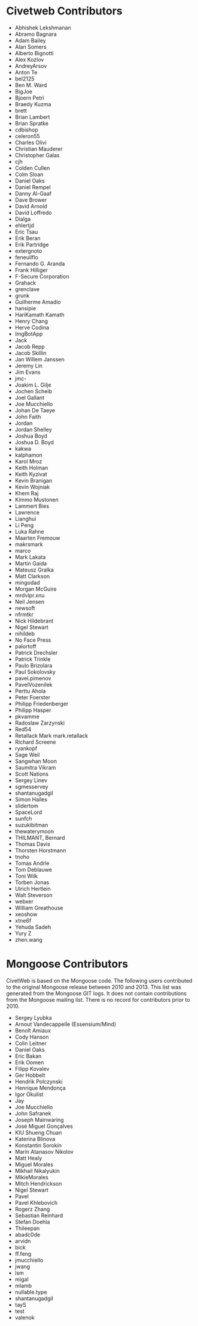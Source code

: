 # Civetweb Contributors

* Abhishek Lekshmanan
* Abramo Bagnara
* Adam Bailey
* Alan Somers
* Alberto Bignotti
* Alex Kozlov
* AndreyArsov
* Anton Te
* bel2125
* Ben M. Ward
* BigJoe
* Bjoern Petri
* Braedy Kuzma
* brett
* Brian Lambert
* Brian Spratke
* cdbishop
* celeron55
* Charles Olivi
* Christian Mauderer
* Christopher Galas
* cjh
* Colden Cullen
* Colm Sloan
* Daniel Oaks
* Daniel Rempel
* Danny Al-Gaaf
* Dave Brower
* David Arnold
* David Loffredo
* Dialga
* ehlertjd
* Eric Tsau
* Erik Beran
* Erik Partridge
* extergnoto
* feneuilflo
* Fernando G. Aranda
* Frank Hilliger
* F-Secure Corporation
* Grahack
* grenclave
* grunk
* Guilherme Amadio
* hansipie
* HariKamath Kamath
* Henry Chang
* Herve Codina
* ImgBotApp
* Jack
* Jacob Repp
* Jacob Skillin
* Jan Willem Janssen
* Jeremy Lin
* Jim Evans
* jmc-
* Joakim L. Gilje
* Jochen Scheib
* Joel Gallant
* Joe Mucchiello
* Johan De Taeye
* John Faith
* Jordan
* Jordan Shelley
* Joshua Boyd
* Joshua D. Boyd
* kakwa
* kalphamon
* Karol Mroz
* Keith Holman
* Keith Kyzivat
* Kevin Branigan
* Kevin Wojniak
* Khem Raj
* Kimmo Mustonen
* Lammert Bies
* Lawrence
* Lianghui
* Li Peng
* Luka Rahne
* Maarten Fremouw
* makrsmark
* marco
* Mark Lakata
* Martin Gaida
* Mateusz Gralka
* Matt Clarkson
* mingodad
* Morgan McGuire
* mrdvlpr.xnu
* Neil Jensen
* newsoft
* nfrmtkr
* Nick Hildebrant
* Nigel Stewart
* nihildeb
* No Face Press
* palortoff
* Patrick Drechsler
* Patrick Trinkle
* Paulo Brizolara
* Paul Sokolovsky
* pavel.pimenov
* PavelVozenilek
* Perttu Ahola
* Peter Foerster
* Philipp Friedenberger
* Philipp Hasper
* pkvamme
* Radoslaw Zarzynski
* Red54
* Retallack Mark mark.retallack
* Richard Screene
* ryankopf
* Sage Weil
* Sangwhan Moon
* Saumitra Vikram
* Scott Nations
* Sergey Linev
* sgmesservey
* shantanugadgil
* Simon Hailes
* slidertom
* SpaceLord
* sunfch
* suzukibitman
* thewaterymoon
* THILMANT, Bernard
* Thomas Davis
* Thorsten Horstmann
* tnoho
* Tomas Andrle
* Tom Deblauwe
* Toni Wilk
* Torben Jonas
* Ulrich Hertlein
* Walt Steverson
* webxer
* William Greathouse
* xeoshow
* xtne6f
* Yehuda Sadeh
* Yury Z
* zhen.wang

# Mongoose Contributors
CivetWeb is based on the Mongoose code.  The following users contributed to the original Mongoose release between 2010 and 2013.  This list was generated from the Mongoose GIT logs.  It does not contain contributions from the Mongoose mailing list.  There is no record for contributors prior to 2010.

* Sergey Lyubka
* Arnout Vandecappelle (Essensium/Mind)
* Benoît Amiaux
* Cody Hanson
* Colin Leitner
* Daniel Oaks
* Eric Bakan
* Erik Oomen
* Filipp Kovalev
* Ger Hobbelt
* Hendrik Polczynski
* Henrique Mendonça
* Igor Okulist
* Jay
* Joe Mucchiello
* John Safranek
* Joseph Mainwaring
* José Miguel Gonçalves
* KIU Shueng Chuan
* Katerina Blinova
* Konstantin Sorokin
* Marin Atanasov Nikolov
* Matt Healy
* Miguel Morales
* Mikhail Nikalyukin
* MikieMorales
* Mitch Hendrickson
* Nigel Stewart
* Pavel
* Pavel Khlebovich
* Rogerz Zhang
* Sebastian Reinhard
* Stefan Doehla
* Thileepan
* abadc0de
* arvidn
* bick
* ff.feng
* jmucchiello
* jwang
* lsm
* migal
* mlamb
* nullable.type
* shantanugadgil
* tayS
* test
* valenok

